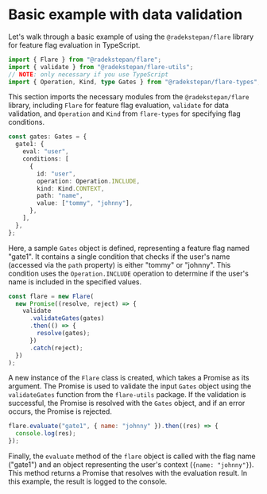 # Basic example with data validation

Let's walk through a basic example of using the `@radekstepan/flare` library for feature flag evaluation in TypeScript.

```ts
import { Flare } from "@radekstepan/flare";
import { validate } from "@radekstepan/flare-utils";
// NOTE: only necessary if you use TypeScript
import { Operation, Kind, type Gates } from "@radekstepan/flare-types";
```

This section imports the necessary modules from the `@radekstepan/flare` library, including `Flare` for feature flag evaluation, `validate` for data validation, and `Operation` and `Kind` from `flare-types` for specifying flag conditions.

```ts
const gates: Gates = {
  gate1: {
    eval: "user",
    conditions: [
      {
        id: "user",
        operation: Operation.INCLUDE,
        kind: Kind.CONTEXT,
        path: "name",
        value: ["tommy", "johnny"],
      },
    ],
  },
};
```

Here, a sample `Gates` object is defined, representing a feature flag named "gate1". It contains a single condition that checks if the user's name (accessed via the `path` property) is either "tommy" or "johnny". This condition uses the `Operation.INCLUDE` operation to determine if the user's name is included in the specified values.

```ts
const flare = new Flare(
  new Promise((resolve, reject) => {
    validate
      .validateGates(gates)
      .then(() => {
        resolve(gates);
      })
      .catch(reject);
  })
);
```

A new instance of the `Flare` class is created, which takes a Promise as its argument. The Promise is used to validate the input `Gates` object using the `validateGates` function from the `flare-utils` package. If the validation is successful, the Promise is resolved with the `Gates` object, and if an error occurs, the Promise is rejected.

```js
flare.evaluate("gate1", { name: "johnny" }).then((res) => {
  console.log(res);
});
```

Finally, the `evaluate` method of the `flare` object is called with the flag name ("gate1") and an object representing the user's context (`{name: "johnny"}`). This method returns a Promise that resolves with the evaluation result. In this example, the result is logged to the console.
